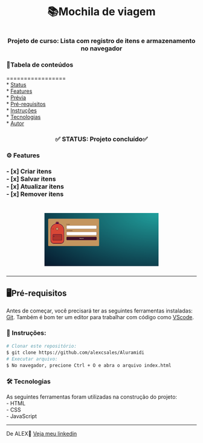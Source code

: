 <h1 align='center'>📚Mochila de  viagem<h1>
<h3 align='center'>Projeto de curso: Lista com registro de itens e armazenamento no navegador</h3>

<h3>📄Tabela de conteúdos</h3>
=================
<!--ts--><br>
   * <a href="#status">Status</a><br>
   * <a href="#features">Features</a><br>
   * <a href="#previa">Prévia</a><br>
   * <a href="#pre-requisitos">Pré-requisitos</a><br>
   * <a href="#instruçoes">Instruções</a><br>
   * <a href="#tecnologias">Tecnologias</a><br>
   * <a href="#autor">Autor</a><br>
<!--te-->

<h3 id="status" align='center'>✅ STATUS: Projeto concluído✅</h3>

<h3 id=features>⚙ Features<h3>
- [x] Criar itens<br>
- [x] Salvar itens<br>
- [x] Atualizar itens<br>
- [x] Remover itens

  
 <h1 id="previa" align="center">
  <img height="20%" width="60%" src="src/images/readme.gif" alt="GIF do Projeto"/>
</h1>
  <hr>
  
<h2 id="pre-requisitos">🖥️Pré-requisitos</h2>
  <p>Antes de começar, você precisará ter as seguintes ferramentas instaladas: <a href='https://git-scm.com/downloads'>Git<a>. Também é bom ter um editor para trabalhar com código como <a href='https://code.visualstudio.com/download'>VScode</a>.</p>
    
 <h3 id="instruçoes" >📖 Instruções:</h3>
    
 ```bash
 # Clonar este repositório:
 $ git clone https://github.com/alexcsales/Aluramidi
 # Executar arquivo:
 $ No navegador, precione Ctrl + O e abra o arquivo index.html
 ```
    
  <h3 id="tecnologias">🛠 Tecnologias </h3>
 As seguintes ferramentas foram utilizadas na construção do projeto:<br>
   - HTML<br>
   - CSS<br>
 - JavaScript
    <hr>
    
  <p id="autor">De ALEX🤘 <a href='https://www.linkedin.com/in/alexsales-dev/'>Veja meu linkedin<a></p>
